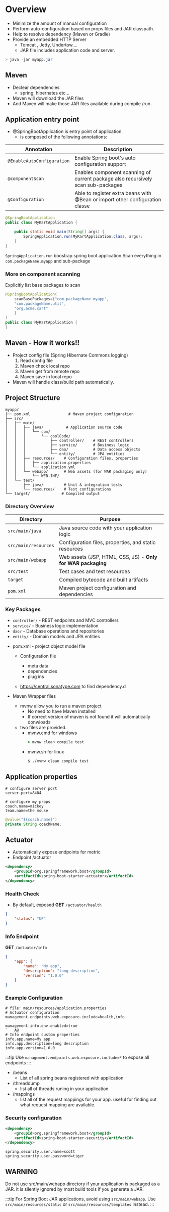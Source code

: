 # Overview
- Minimize the amount of manual configuration
- Perform auto-configuration based on props files and JAR classpath.
- Help to resolve dependency (Maven or Gradle)
- Provide an embedded HTTP Server 
    - Tomcat , Jetty, Undertow....
    - JAR file includes application code and server.
```java
> java -jar myapp.jar
```
## Maven
- Declear dependencies
    - spring, hibernates etc...
- Maven will download the JAR files
- And Maven will make those JAR files available during compile /run.

## Application entry point
- @SpringBootApplication is entry point of application.
    - is composed of the following annotations:

|Annotation|Description|
|--|--|
|`@EnableAutoConfiguration` | Enable Spring boot's auto configuration support|
|`@componentScan` | Enables component scanning of current package also recursively scan sub-packages|
|`@Configuration` | Able to register extra beans with @Bean or import other configuration classe|

```java
@SpringBootApplication
public class MyKartApplication {

	public static void main(String[] args) {
		SpringApplication.run(MyKartApplication.class, args);
	}
}

```
`SpringApplication.run` boostrap spring boot application
Scan everything in `com.packageName.myapp` and sub-package

### More on component scanning
Explicitly list base packages to scan
```java
@SpringBootApplication(
    scanBasePackages={"com.packageName.myapp",
    "com.packageName.util",
    "org.acme.cart"
    }
)
public class MyKartApplication {
}
```
## Maven - How it works!!
- Project config file (Spring Hibernate Commons logging)
    1. Read config file
    2. Maven check local repo
    3. Maven get from remote repo
    4. Maven save in local repo
- Maven will handle class/build path automatically.

## Project Structure

```
myapp/
├── pom.xml                 # Maven project configuration
├── src/
│   ├── main/
│   │   ├── java/          # Application source code
│   │   │   └── com/
│   │   │       └── coolCode/
│   │   │           ├── controller/    # REST controllers
│   │   │           ├── service/       # Business logic
│   │   │           ├── dao/           # Data access objects
│   │   │           └── entity/        # JPA entities
│   │   ├── resources/    # Configuration files, properties
│   │   │   ├── application.properties
│   │   │   └── application.yml
│   │   └── webapp/       # Web assets (for WAR packaging only)
│   │       └── WEB-INF/
│   └── test/
│       ├── java/         # Unit & integration tests
│       └── resources/    # Test configurations
└── target/              # Compiled output
```

### Directory Overview

| Directory | Purpose |
|-----------|---------|
| `src/main/java` | Java source code with your application logic |
| `src/main/resources` | Configuration files, properties, and static resources |
| `src/main/webapp` | Web assets (JSP, HTML, CSS, JS) - **Only for WAR packaging** |
| `src/test` | Test cases and test resources |
| `target` | Compiled bytecode and built artifacts |
| `pom.xml` | Maven project configuration and dependencies |

### Key Packages

- `controller/` - REST endpoints and MVC controllers
- `service/` - Business logic implementation
- `dao/` - Database operations and repositories
- `entity/` - Domain models and JPA entities

* pom.xml - project object model file
    - Configuration file
        - meta  data
        - dependencies
        - plug ins

    - https://central.sonatype.com to find dependency.d

* Maven Wrapper files
    - mvnw allow you to run a maven project
        - No need to have Maven installed
        - If correct version of maven is not found it will automatically donwloads
    - two files are provided.
        - mvnw.cmd for windows
            ```cmd
            > mvnw clean compile test
            ```
        - mvnw.sh for linux
            ```bash
            $ ./mvnw clean compile test
            ```
## Application properties
```properties
# configure server port
server.port=8484

# configure my props
coach.name=mickey
team.name=the mouse
```
```java
@value("${coach.name}")
private String coachName;
```
## Actuator
- Automatically expose endpoints for metric
- Endpoint /actuator

```xml
<dependency>
    <groupId>org.springframework.boot</groupId>
    <artifactId>spring-boot-starter-actuator</artifactId>
</dependency>
```
### Health Check
- By default, exposed
**GET** `/actuator/health`

```json
{
    "status": "UP"
}
```

### Info Endpoint
**GET** `/actuator/info`

```json
{
    "app": {
        "name": "My app",
        "description": "long description",
        "version": "1.0.0"
    }
}
```
### Example Configuration

```properties
# file: main/resources/application.properties
# Actuator configuration
management.endpoints.web.exposure.include=health,info

management.info.env.enabled=true
`   A@
# Info endpoint custom properties
info.app.name=My app
info.app.description=long description
info.app.version=1.0.0
```
:::tip
Use `management.endpoints.web.exposure.include=*` to expose all endpoints
:::
- /beans
    - List of all spring beans registered with application
- /threaddump
    - list all of threads runing in your application
- /mappings
    - list all of the request mappings for your app. useful for finding out what request mapping are available.
### Security configuration
```xml
<dependency>
    <groupId>org.springframework.boot</groupId>
    <artifactId>spring-boot-starter-security</artifactId>
</dependency>
```
```properties
spring.security.user.name=scott
spring.security.user.password=tiger
```
## WARNING
Do not use src/main/webapp directory if your application is packaged as a JAR. it is silently ignored by most build tools if you generate a JAR.

:::tip
For Spring Boot JAR applications, avoid using `src/main/webapp`. Use `src/main/resources/static` or `src/main/resources/templates` instead.
:::
